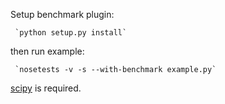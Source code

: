 Setup benchmark plugin:

     `python setup.py install`

then run example:

     `nosetests -v -s --with-benchmark example.py`


[scipy](http://www.scipy.org/) is required.
